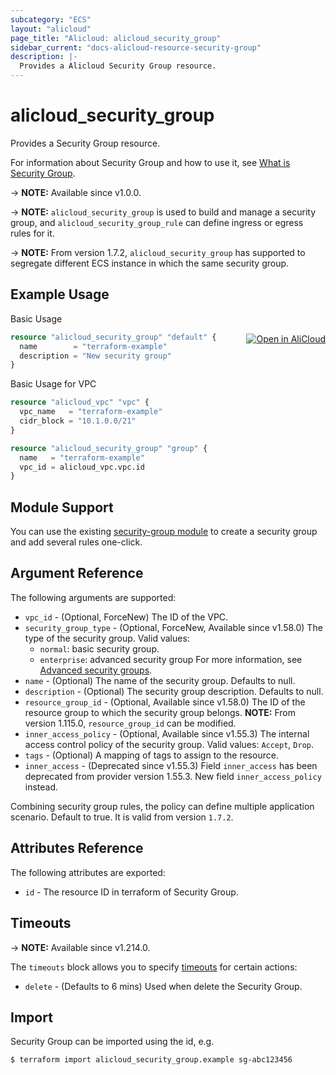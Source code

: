```yaml
---
subcategory: "ECS"
layout: "alicloud"
page_title: "Alicloud: alicloud_security_group"
sidebar_current: "docs-alicloud-resource-security-group"
description: |-
  Provides a Alicloud Security Group resource.
---
```


# alicloud_security_group

Provides a Security Group resource.

For information about Security Group and how to use it, see [What is Security Group](https://www.alibabacloud.com/help/en/ecs/developer-reference/api-createsecuritygroup).

-> **NOTE:** Available since v1.0.0.

-> **NOTE:** `alicloud_security_group` is used to build and manage a security group, and `alicloud_security_group_rule` can define ingress or egress rules for it.

-> **NOTE:** From version 1.7.2, `alicloud_security_group` has supported to segregate different ECS instance in which the same security group.

## Example Usage
<div class="oics-button" style="float: right;margin: 0 0 -40px 0;">
  <a href="https://api.aliyun.com/api-tools/terraform?resource=alicloud_security_group&exampleId=208de1a8-f807-d3c8-4eec-fd8ed6675dde443e059c&activeTab=example&spm=docs.r.security_group.0.208de1a8f8" target="_blank">
    <img alt="Open in AliCloud" src="https://img.alicdn.com/imgextra/i1/O1CN01hjjqXv1uYUlY56FyX_!!6000000006049-55-tps-254-36.svg" style="max-height: 44px; margin: 32px auto; max-width: 100%;">
  </a>
</div>

Basic Usage

```terraform
resource "alicloud_security_group" "default" {
  name        = "terraform-example"
  description = "New security group"
}
```

Basic Usage for VPC

```terraform
resource "alicloud_vpc" "vpc" {
  vpc_name   = "terraform-example"
  cidr_block = "10.1.0.0/21"
}

resource "alicloud_security_group" "group" {
  name   = "terraform-example"
  vpc_id = alicloud_vpc.vpc.id
}
```

## Module Support

You can use the existing [security-group module](https://registry.terraform.io/modules/alibaba/security-group/alicloud) 
to create a security group and add several rules one-click.

## Argument Reference

The following arguments are supported:

* `vpc_id` - (Optional, ForceNew) The ID of the VPC.
* `security_group_type` - (Optional, ForceNew, Available since v1.58.0) The type of the security group. Valid values:
  - `normal`: basic security group.
  - `enterprise`: advanced security group For more information, see [Advanced security groups](https://www.alibabacloud.com/help/en/ecs/advanced-security-groups).
* `name` - (Optional) The name of the security group. Defaults to null.
* `description` - (Optional) The security group description. Defaults to null.
* `resource_group_id` - (Optional, Available since v1.58.0) The ID of the resource group to which the security group belongs. **NOTE:** From version 1.115.0, `resource_group_id` can be modified.
* `inner_access_policy` - (Optional, Available since v1.55.3) The internal access control policy of the security group. Valid values: `Accept`, `Drop`.
* `tags` - (Optional) A mapping of tags to assign to the resource.
* `inner_access` - (Deprecated since v1.55.3) Field `inner_access` has been deprecated from provider version 1.55.3. New field `inner_access_policy` instead.

Combining security group rules, the policy can define multiple application scenario. Default to true. It is valid from version `1.7.2`.

## Attributes Reference

The following attributes are exported:

* `id` - The resource ID in terraform of Security Group.

## Timeouts

-> **NOTE:** Available since v1.214.0.

The `timeouts` block allows you to specify [timeouts](https://www.terraform.io/docs/configuration-0-11/resources.html#timeouts) for certain actions:

* `delete` - (Defaults to 6 mins) Used when delete the Security Group.

## Import

Security Group can be imported using the id, e.g.

```shell
$ terraform import alicloud_security_group.example sg-abc123456
```
